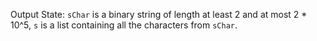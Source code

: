 Output State: `sChar` is a binary string of length at least 2 and at most 2 * 10^5, `s` is a list containing all the characters from `sChar`.